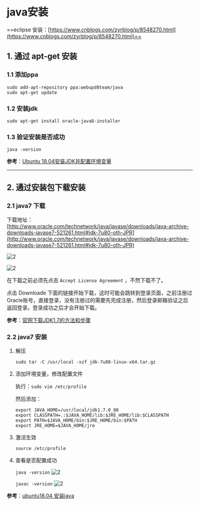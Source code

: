 # java安装

==eclipse 安装：[https://www.cnblogs.com/zyrblog/p/8548270.html](https://www.cnblogs.com/zyrblog/p/8548270.html)==

## 1. 通过 apt-get 安装

### 1.1 添加ppa

```shell
sudo add-apt-repository ppa:webupd8team/java
sudo apt-get update
```

### 1.2 安装jdk

```shell
sudo apt-get install oracle-java8-installer
```

### 1.3 验证安装是否成功

```shell
java -version
```

**参考**：[Ubuntu 18.04安装JDK并配置环境变量](https://blog.csdn.net/pxmxx/article/details/80106239)

---

## 2. 通过安装包下载安装

### 2.1 java7 下载

 下载地址：[http://www.oracle.com/technetwork/java/javase/downloads/java-archive-downloads-javase7-521261.html#jdk-7u80-oth-JPR](http://www.oracle.com/technetwork/java/javase/downloads/java-archive-downloads-javase7-521261.html#jdk-7u80-oth-JPR)

![2](http://ww1.sinaimg.cn/large/006alGmrly1g1yi1ps4epj30jh094ab6.jpg)

![2](http://ww1.sinaimg.cn/large/006alGmrly1g1yi2cjbprj30j30g241h.jpg)

在下载之前必须先点击 `Accept License Agreement`  ，不然下载不了。

点击 Downloade 下面的链接开始下载，这时可能会跳转到登录页面，之前注册过Oracle账号，直接登录，没有注册过的需要先完成注册，然后登录邮箱验证之后返回登录。登录成功之后才会开始下载。

**参考**：[官网下载JDK1.7的方法和步骤](https://blog.csdn.net/liu59412/article/details/82353392)

### 2.2 java7 安装

1. 解压

    ```shell
    sudo tar -C /usr/local -xzf jdk-7u80-linux-x64.tar.gz
    ```

2. 添加环境变量，修改配置文件

    执行：`sudo vim /etc/profile`

    然后添加：

    ```shell
    export JAVA_HOME=/usr/local/jdk1.7.0_80
    export CLASSPATH=.:$JAVA_HOME/lib:$JRE_HOME/lib:$CLASSPATH
    export PATH=$JAVA_HOME/bin:$JRE_HOME/bin:$PATH
    export JRE_HOME=$JAVA_HOME/jre
    ```

3. 激活生效

    `source /etc/profile`

4. 查看是否配置成功

    `java -version`
    ![2](http://ww1.sinaimg.cn/large/006alGmrly1g1yio4m895j30gk01zt8v.jpg)

    `javac -version`
    ![2](http://ww1.sinaimg.cn/large/006alGmrly1g1yiojw706j3063010glh.jpg)

**参考**：[ubuntu18.04 安装java](https://blog.csdn.net/sangewuxie/article/details/80958611)